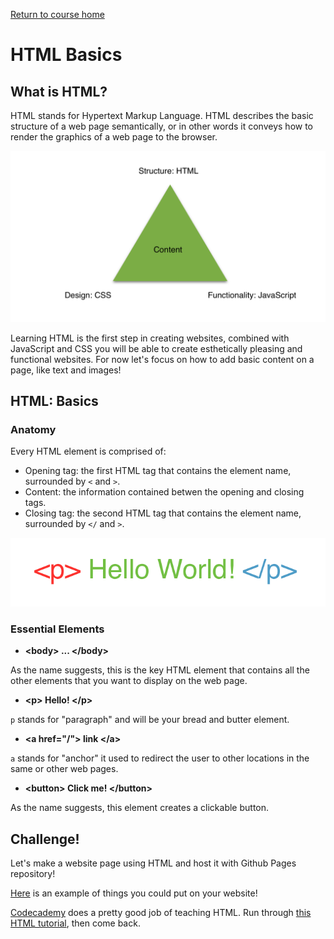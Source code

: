 <a href="https://wes-chen.github.io/build-a-website/">Return to course home</a>

# HTML Basics

## What is HTML?

HTML stands for Hypertext Markup Language. HTML describes the basic structure of a web page semantically, or in other words it conveys how to render the graphics of a web page to the browser. 

![triad](wwwtriad.png?raw=true "triad")

Learning HTML is the first step in creating websites, combined with JavaScript and CSS you will be able to create esthetically pleasing and functional websites. For now let's focus on how to add basic content on a page, like text and images!

## HTML: Basics

### Anatomy
Every HTML element is comprised of:
- Opening tag: the first HTML tag that contains the element name, surrounded by ` < ` and ` > `.
- Content: the information contained betwen the opening and closing tags.
- Closing tag: the second HTML tag that contains the element name, surrounded by ` </ ` and `>`.

![triad](element.png?raw=true "triad")


### Essential Elements

- **&lt;body&gt;  ... &lt;/body&gt;**
  
As the name suggests, this is the key HTML element that contains all the other elements that you want to display on the web page. 

- **&lt;p&gt; Hello! &lt;/p&gt;**

`p` stands for "paragraph" and will be your bread and butter element. 

- **&lt;a href="/"&gt; link &lt;/a&gt;**

`a` stands for "anchor" it used to redirect the user to other locations in the same or other web pages.

- **&lt;button&gt; Click me! &lt;/button&gt;**

As the name suggests, this element creates a clickable button.

## Challenge!

Let's make a website page using HTML and host it with Github Pages repository!

[Here](https://wes-chen.github.io/build-a-website/lesson-03/sample.html) is an example of things you could put on your website!

[Codecademy](https://www.codecademy.com/learn) does a pretty good job of teaching HTML. Run through [this HTML tutorial](https://www.codecademy.com/learn/learn-html), then come back.
